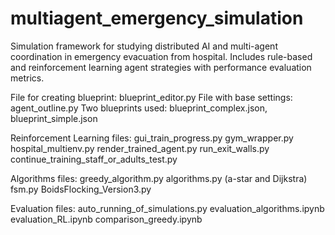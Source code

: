 # multiagent_emergency_simulation
Simulation framework for studying distributed AI and multi-agent coordination in emergency evacuation from hospital. Includes rule-based and reinforcement learning agent strategies with performance evaluation metrics.

File for creating blueprint: blueprint_editor.py
File with base settings: agent_outline.py
Two blueprints used: blueprint_complex.json, blueprint_simple.json

Reinforcement Learning files: 
gui_train_progress.py
gym_wrapper.py
hospital_multienv.py
render_trained_agent.py
run_exit_walls.py
continue_training_staff_or_adults_test.py

Algorithms files:
greedy_algorithm.py
algorithms.py (a-star and Dijkstra)
fsm.py
BoidsFlocking_Version3.py

Evaluation files:
auto_running_of_simulations.py
evaluation_algorithms.ipynb
evaluation_RL.ipynb
comparison_greedy.ipynb
